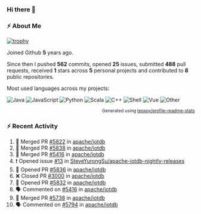 ### Hi there 👋

### :zap: About Me

[![trophy](https://github-profile-trophy.vercel.app/?username=HTHou&theme=onedark)](https://github.com/ryo-ma/github-profile-trophy)
   
Joined Github **5** years ago.

Since then I pushed **562** commits, opened **25** issues, submitted **488** pull requests, received **1** stars across **5** personal projects and contributed to **8** public repositories.

Most used languages across my projects:

![Java](https://img.shields.io/static/v1?style=flat-square&label=%E2%A0%80&color=555&labelColor=%23b07219&message=Java%EF%B8%B194.4%25)
![JavaScript](https://img.shields.io/static/v1?style=flat-square&label=%E2%A0%80&color=555&labelColor=%23f1e05a&message=JavaScript%EF%B8%B11.4%25)
![Python](https://img.shields.io/static/v1?style=flat-square&label=%E2%A0%80&color=555&labelColor=%233572A5&message=Python%EF%B8%B10.7%25)
![Scala](https://img.shields.io/static/v1?style=flat-square&label=%E2%A0%80&color=555&labelColor=%23c22d40&message=Scala%EF%B8%B10.6%25)
![C++](https://img.shields.io/static/v1?style=flat-square&label=%E2%A0%80&color=555&labelColor=%23f34b7d&message=C%2B%2B%EF%B8%B10.6%25)
![Shell](https://img.shields.io/static/v1?style=flat-square&label=%E2%A0%80&color=555&labelColor=%2389e051&message=Shell%EF%B8%B10.4%25)
![Vue](https://img.shields.io/static/v1?style=flat-square&label=%E2%A0%80&color=555&labelColor=%2341b883&message=Vue%EF%B8%B10.3%25)
![Other](https://img.shields.io/static/v1?style=flat-square&label=%E2%A0%80&color=555&labelColor=%23ededed&message=Other%EF%B8%B11.2%25)

<p align="right"><sub>Generated using <a href="https://github.com/marketplace/actions/profile-readme-stats">teoxoy/profile-readme-stats</a></sub></p>


<!--![](https://github.com/HTHou/HTHou/blob/output/github-contribution-grid-snake.svg)-->

<!--![Haonan Hou's github stats](https://github-readme-stats.vercel.app/api?username=HTHou&count_private=true&show_icons=true&theme=onedark)-->

<!--![Haonan Hou's wakatime stats](https://github-readme-stats.vercel.app/api/wakatime?username=HTHou&layout=compact&theme=onedark)-->

<!--![Top Langs](https://github-readme-stats.vercel.app/api/top-langs/?username=HTHou&theme=onedark&layout=compact)-->

### :zap: Recent Activity
<!--START_SECTION:activity-->
1. 🎉 Merged PR [#5822](https://github.com/apache/iotdb/pull/5822) in [apache/iotdb](https://github.com/apache/iotdb)
2. 🎉 Merged PR [#5838](https://github.com/apache/iotdb/pull/5838) in [apache/iotdb](https://github.com/apache/iotdb)
3. 🎉 Merged PR [#5416](https://github.com/apache/iotdb/pull/5416) in [apache/iotdb](https://github.com/apache/iotdb)
4. ❗️ Opened issue [#13](https://github.com/SteveYurongSu/apache-iotdb-nightly-releases/issues/13) in [SteveYurongSu/apache-iotdb-nightly-releases](https://github.com/SteveYurongSu/apache-iotdb-nightly-releases)
5. 💪 Opened PR [#5836](https://github.com/apache/iotdb/pull/5836) in [apache/iotdb](https://github.com/apache/iotdb)
6. ❌ Closed PR [#3000](https://github.com/apache/iotdb/pull/3000) in [apache/iotdb](https://github.com/apache/iotdb)
7. 💪 Opened PR [#5832](https://github.com/apache/iotdb/pull/5832) in [apache/iotdb](https://github.com/apache/iotdb)
8. 🗣 Commented on [#5416](https://github.com/apache/iotdb/issues/5416) in [apache/iotdb](https://github.com/apache/iotdb)
9. 🎉 Merged PR [#5738](https://github.com/apache/iotdb/pull/5738) in [apache/iotdb](https://github.com/apache/iotdb)
10. 🗣 Commented on [#5794](https://github.com/apache/iotdb/issues/5794) in [apache/iotdb](https://github.com/apache/iotdb)
<!--END_SECTION:activity-->

<!--
**HTHou/HTHou** is a ✨ _special_ ✨ repository because its `README.md` (this file) appears on your GitHub profile.

Here are some ideas to get you started:

- 🔭 I’m currently working on ...
- 🌱 I’m currently learning ...
- 👯 I’m looking to collaborate on ...
- 🤔 I’m looking for help with ...
- 💬 Ask me about ...
- 📫 How to reach me: ...
- 😄 Pronouns: ...
- ⚡ Fun fact: ...
-->
